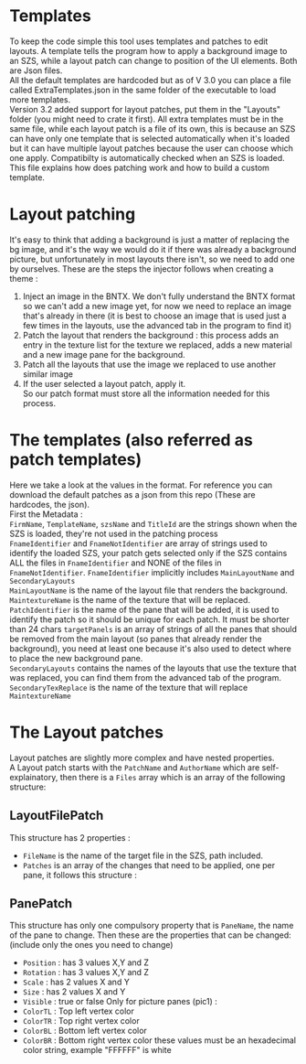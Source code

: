 # Templates
To keep the code simple this tool uses templates and patches to edit layouts.
A template tells the program how to apply a background image to an SZS, while a layout patch can change to position of the UI elements. Both are Json files. \
All the default templates are hardcoded but as of V 3.0 you can place a file called 
ExtraTemplates.json in the same folder of the executable to load more templates. \
Version 3.2 added support for layout patches, put them in the "Layouts" folder (you might need to crate it first).
All extra templates must be in the same file, while each layout patch is a file of its own, 
this is because an SZS can have only one template that is selected automatically when it's loaded but it can have multiple layout patches because the user can choose which one apply.
Compatibilty is automatically checked when an SZS is loaded.
\
This file explains how does patching work and how to build a custom template.
# Layout patching
It's easy to think that adding a background is just a matter of replacing the bg
image, and it's the way we would do it if there was already a background picture, but unfortunately in most layouts there isn't, so we need to add one by ourselves.
These are the steps the injector follows when creating a theme :
1) Inject an image in the BNTX. We don't fully understand the BNTX format so we 
can't add a new image yet, for now we need to replace an image that's already in there
(it is best to choose an image that is used just a few times in the layouts, use the advanced tab
in the program to find it)
2) Patch the layout that renders the background : this process adds an entry in the
texture list for the texture we replaced, adds a new material and a new image pane for the background.
3) Patch all the layouts that use the image we replaced to use another similar image 
4) If the user selected a layout patch, apply it. \
So our patch format must store all the information needed for this process.
# The templates (also referred as patch templates)
Here we take a look at the values in the format.
For reference you can download the default patches as a json from this repo (These are hardcodes, the json).\
First the Metadata : \
`FirmName`, `TemplateName`, `szsName` and `TitleId` are the strings shown when the SZS is loaded, they're not used in the patching process \
`FnameIdentifier` and `FnameNotIdentifier` are array of strings used to identify the loaded SZS, your patch gets selected only if the SZS contains ALL the files in `FnameIdentifier` 
and NONE of the files in `FnameNotIdentifier`. `FnameIdentifier` implicitly includes `MainLayoutName` and `SecondaryLayouts` \
`MainLayoutName` is the name of the layout file that renders the background. \
`MaintextureName` is the name of the texture that will be replaced. \
`PatchIdentifier` is the name of the pane that will be added, it is used to identify the patch so it should be unique for each patch. It must be shorter than 24 chars
`targetPanels` is an array of strings of all the panes that should be removed from the main layout (so panes that already render the background), you need at least one because it's also used to detect where to place the new background pane. \
`SecondaryLayouts` contains the names of the layouts that use the texture that was replaced, you can find them from the advanced tab of the program.
`SecondaryTexReplace` is the name of the texture that will replace `MaintextureName`
# The Layout patches
Layout patches are slightly more complex and have nested properties.\
A Layout patch starts with the `PatchName` and `AuthorName` which are self-explainatory, then there is a `Files` array which is an array of the following structure:
## LayoutFilePatch
This structure has 2 properties :
- `FileName` is the name of the target file in the SZS, path included. 
- `Patches` is an array of the changes that need to be applied, one per pane, it follows this structure : 
## PanePatch
This structure has only one compulsory property that is `PaneName`, the name of the pane to change.
Then these are the properties that can be changed: (include only the ones you need to change) 
- `Position` : has 3 values X,Y and Z
- `Rotation` : has 3 values X,Y and Z
- `Scale` : has 2 values X and Y
- `Size` : has 2 values X and Y
- `Visible` : true or false
Only for picture panes (pic1) :
- `ColorTL` : Top left vertex color 
- `ColorTR` : Top right vertex color 
- `ColorBL` : Bottom left vertex color 
- `ColorBR` : Bottom right vertex color 
these values must be an hexadecimal color string, example "FFFFFF" is white










